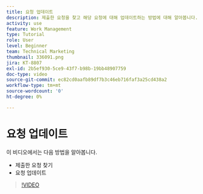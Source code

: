 ```yaml
---
title: 요청 업데이트
description: 제출한 요청을 찾고 해당 요청에 대해 업데이트하는 방법에 대해 알아봅니다. [!DNL  Workfront].
activity: use
feature: Work Management
type: Tutorial
role: User
level: Beginner
team: Technical Marketing
thumbnail: 336091.png
jira: KT-8807
exl-id: 2b5ef930-5ce9-43f7-b98b-19bb48907759
doc-type: video
source-git-commit: ec82cd0aafb89df7b3c46eb716faf3a25cd438a2
workflow-type: tm+mt
source-wordcount: '0'
ht-degree: 0%

---
```


# 요청 업데이트

이 비디오에서는 다음 방법을 알아봅니다.

* 제출한 요청 찾기
* 요청 업데이트

>[!VIDEO](https://video.tv.adobe.com/v/336091/?quality=12&learn=on)
